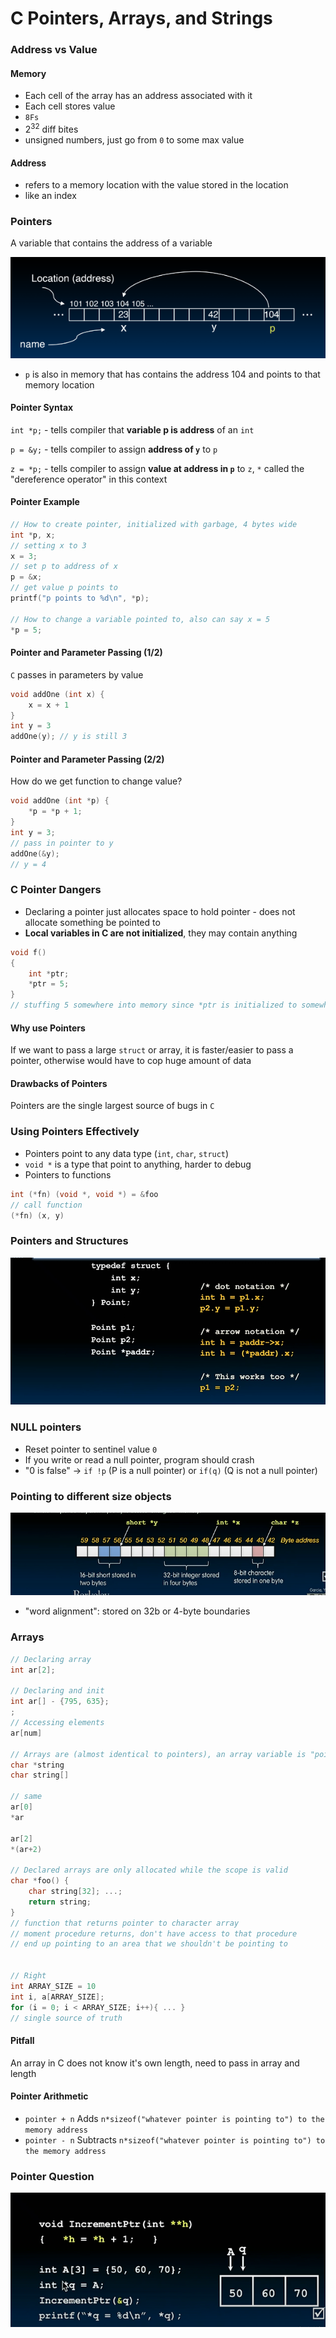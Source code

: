 # C Pointers, Arrays, and Strings

### Address vs Value

#### Memory

- Each cell of the array has an address associated with it
- Each cell stores value
- `8Fs`
- $2^{32}$ diff bites
- unsigned numbers, just go from `0` to some max value

#### Address

- refers to a memory location with the value stored in the location
- like an index

### Pointers

A variable that contains the address of a variable

![pointer_example](img/pointer_example.png)

- `p` is also in memory that has contains the address 104 and points to that memory location

#### Pointer Syntax

`int *p;` - tells compiler that **variable p is address** of an `int`

`p = &y;` - tells compiler to assign **address of `y`** to `p`

`z = *p;` - tells compiler to assign **value at address in `p`** to `z`, `*` called the "dereference operator" in this context

#### Pointer Example

```C
// How to create pointer, initialized with garbage, 4 bytes wide
int *p, x;
// setting x to 3
x = 3;
// set p to address of x
p = &x;
// get value p points to
printf("p points to %d\n", *p);

// How to change a variable pointed to, also can say x = 5
*p = 5;

```

#### Pointer and Parameter Passing (1/2)

`C` passes in parameters by value

```C
void addOne (int x) {
    x = x + 1
}
int y = 3
addOne(y); // y is still 3

```

#### Pointer and Parameter Passing (2/2)

How do we get function to change value?

```C
void addOne (int *p) {
    *p = *p + 1;
}
int y = 3;
// pass in pointer to y
addOne(&y);
// y = 4
```

### C Pointer Dangers

- Declaring a pointer just allocates space to hold pointer - does not allocate something be pointed to
- **Local variables in C are not initialized**, they may contain anything
```C
void f()
{
    int *ptr;
    *ptr = 5;
}
// stuffing 5 somewhere into memory since *ptr is initialized to somewhere in garbage, corrupted memory
```

#### Why use Pointers

If we want to pass a large `struct` or array, it is faster/easier to pass a pointer, otherwise would have to cop huge amount of data

#### Drawbacks of Pointers

Pointers are the single largest source of bugs in `C`

### Using Pointers Effectively

- Pointers point to any data type (`int`, `char`, `struct`)
- `void *` is a type that point to anything, harder to debug
- Pointers to functions
```C
int (*fn) (void *, void *) = &foo
// call function
(*fn) (x, y)
```

### Pointers and Structures
![pointers_and_structures](img/pointers_and_structures.png)

### NULL pointers
- Reset pointer to sentinel value `0`
- If you write or read a null pointer, program should crash
- "0 is false" -> `if !p` (P is a null pointer) or `if(q)` (Q is not a null pointer)

### Pointing to different size objects
![pointing_to_diff_size_obj](img/pointing_to_diff_size_obj.png)

- "word alignment": stored on 32b or 4-byte boundaries

### Arrays 

```C
// Declaring array
int ar[2];

// Declaring and init
int ar[] - {795, 635};
;
// Accessing elements
ar[num]

// Arrays are (almost identical to pointers), an array variable is "pointer" to a first value
char *string
char string[]

// same
ar[0]
*ar

ar[2]
*(ar+2)

// Declared arrays are only allocated while the scope is valid
char *foo() {
    char string[32]; ...;
    return string;
} 
// function that returns pointer to character array
// moment procedure returns, don't have access to that procedure
// end up pointing to an area that we shouldn't be pointing to


// Right
int ARRAY_SIZE = 10
int i, a[ARRAY_SIZE];
for (i = 0; i < ARRAY_SIZE; i++){ ... }
// single source of truth
```

#### Pitfall

An array in C does not know it's own length, need to pass in array and length

#### Pointer Arithmetic
- `pointer + n` Adds `n*sizeof("whatever pointer is pointing to") to the memory address`
- `pointer - n` Subtracts `n*sizeof("whatever pointer is pointing to") to the memory address`

### Pointer Question

![move_pointer](img/move_pointer.png)








